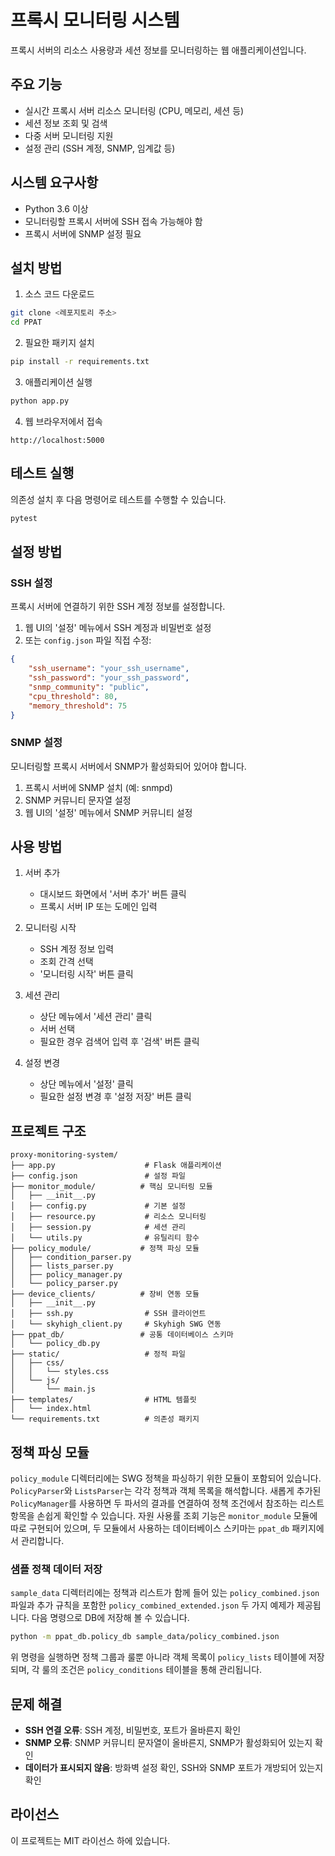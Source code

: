 # 프록시 모니터링 시스템

프록시 서버의 리소스 사용량과 세션 정보를 모니터링하는 웹 애플리케이션입니다.

## 주요 기능

- 실시간 프록시 서버 리소스 모니터링 (CPU, 메모리, 세션 등)
- 세션 정보 조회 및 검색
- 다중 서버 모니터링 지원
- 설정 관리 (SSH 계정, SNMP, 임계값 등)

## 시스템 요구사항

- Python 3.6 이상
- 모니터링할 프록시 서버에 SSH 접속 가능해야 함
- 프록시 서버에 SNMP 설정 필요

## 설치 방법

1. 소스 코드 다운로드
```bash
git clone <레포지토리 주소>
cd PPAT
```

2. 필요한 패키지 설치
```bash
pip install -r requirements.txt
```

3. 애플리케이션 실행
```bash
python app.py
```

4. 웹 브라우저에서 접속
```
http://localhost:5000
```

## 테스트 실행

의존성 설치 후 다음 명령어로 테스트를 수행할 수 있습니다.
```bash
pytest
```

## 설정 방법

### SSH 설정

프록시 서버에 연결하기 위한 SSH 계정 정보를 설정합니다.

1. 웹 UI의 '설정' 메뉴에서 SSH 계정과 비밀번호 설정
2. 또는 `config.json` 파일 직접 수정:
```json
{
    "ssh_username": "your_ssh_username",
    "ssh_password": "your_ssh_password",
    "snmp_community": "public",
    "cpu_threshold": 80,
    "memory_threshold": 75
}
```

### SNMP 설정

모니터링할 프록시 서버에서 SNMP가 활성화되어 있어야 합니다.

1. 프록시 서버에 SNMP 설치 (예: snmpd)
2. SNMP 커뮤니티 문자열 설정
3. 웹 UI의 '설정' 메뉴에서 SNMP 커뮤니티 설정

## 사용 방법

1. 서버 추가
   - 대시보드 화면에서 '서버 추가' 버튼 클릭
   - 프록시 서버 IP 또는 도메인 입력

2. 모니터링 시작
   - SSH 계정 정보 입력
   - 조회 간격 선택
   - '모니터링 시작' 버튼 클릭

3. 세션 관리
   - 상단 메뉴에서 '세션 관리' 클릭
   - 서버 선택
   - 필요한 경우 검색어 입력 후 '검색' 버튼 클릭

4. 설정 변경
   - 상단 메뉴에서 '설정' 클릭
   - 필요한 설정 변경 후 '설정 저장' 버튼 클릭

## 프로젝트 구조

```
proxy-monitoring-system/
├── app.py                    # Flask 애플리케이션
├── config.json               # 설정 파일
├── monitor_module/          # 핵심 모니터링 모듈
│   ├── __init__.py
│   ├── config.py             # 기본 설정
│   ├── resource.py           # 리소스 모니터링
│   ├── session.py            # 세션 관리
│   └── utils.py              # 유틸리티 함수
├── policy_module/           # 정책 파싱 모듈
│   ├── condition_parser.py
│   ├── lists_parser.py
│   ├── policy_manager.py
│   └── policy_parser.py
├── device_clients/          # 장비 연동 모듈
│   ├── __init__.py
│   ├── ssh.py                # SSH 클라이언트
│   └── skyhigh_client.py     # Skyhigh SWG 연동
├── ppat_db/                 # 공통 데이터베이스 스키마
│   └── policy_db.py
├── static/                   # 정적 파일
│   ├── css/
│   │   └── styles.css
│   └── js/
│       └── main.js
├── templates/                # HTML 템플릿
│   └── index.html
└── requirements.txt          # 의존성 패키지
```

## 정책 파싱 모듈

`policy_module` 디렉터리에는 SWG 정책을 파싱하기 위한 모듈이 포함되어 있습니다.
`PolicyParser`와 `ListsParser`는 각각 정책과 객체 목록을 해석합니다.
새롭게 추가된 `PolicyManager`를 사용하면 두 파서의 결과를 연결하여
정책 조건에서 참조하는 리스트 항목을 손쉽게 확인할 수 있습니다.
자원 사용률 조회 기능은 `monitor_module` 모듈에 따로 구현되어 있으며,
두 모듈에서 사용하는 데이터베이스 스키마는 `ppat_db` 패키지에서 관리합니다.

### 샘플 정책 데이터 저장

`sample_data` 디렉터리에는 정책과 리스트가 함께 들어 있는 `policy_combined.json` 파일과 추가 규칙을 포함한 `policy_combined_extended.json` 두 가지 예제가 제공됩니다.
다음 명령으로 DB에 저장해 볼 수 있습니다.

```bash
python -m ppat_db.policy_db sample_data/policy_combined.json
```
위 명령을 실행하면 정책 그룹과 룰뿐 아니라 객체 목록이 `policy_lists`
테이블에 저장되며, 각 룰의 조건은 `policy_conditions` 테이블을 통해 관리됩니다.

## 문제 해결

* **SSH 연결 오류**: SSH 계정, 비밀번호, 포트가 올바른지 확인
* **SNMP 오류**: SNMP 커뮤니티 문자열이 올바른지, SNMP가 활성화되어 있는지 확인
* **데이터가 표시되지 않음**: 방화벽 설정 확인, SSH와 SNMP 포트가 개방되어 있는지 확인

## 라이선스

이 프로젝트는 MIT 라이선스 하에 있습니다.
